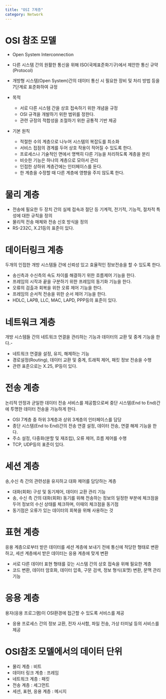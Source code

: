 ```yaml
---
title: "OSI 7계층"
category: Network
---
```




# OSI 참조 모델

- Open System Interconnection
- 다른 시스템 간의 원활한 통신을 위해 ISO(국제표준화기구)에서 제안한 통신 규약(Protocol)
- 개방형 시스템(Open System)간의 데이터 통신 시 필요한 장비 및 처리 방법 등을 7단계로 표준화하여 규정

- 목적
  - 서로 다른 시스템 간을 상호 접속하기 위한 개념을 규정
  - OSI 규격을 개발하기 위한 범위를 정한다.
  - 관련 규정의 적합성을 조절하기 위한 공통적 기반 제공
- 기본 원칙
  - 적절한 수의 계층으로 나누어 시스템의 복잡도를 최소화
  - 서비스 접점의 경계를 두어 상호 작용이 적어질 수 있도록 한다.
  - 프로세스나 기술적인 면에서 명백히 다른 기능을 처리하도록 계층을 분리
  - 비슷한 기능은 하나의 계층으로 모아서 관리
  - 인접한 상하위 계층간에는 인터페이스를 둔다.
  - 한 계층을 수정할 때 다른 계층에 영향을 주지 않도록 한다.



# 물리 계층

- 전송에 필요한 두 장치 간의 실제 접속과 절단 등 기계적, 전기적, 기능적, 절차적 특성에 대한 규칙을 정의
- 물리적 전송 매체와 전송 신호 방식을 정의
- RS-232C, X.21등의 표준이 있다.





# 데이터링크 계층

두개의 인접한 개방 시스템들 간에 신뢰성 있고 효율적인 정보전송을 할 수 있도록 한다.

- 송신측과 수신측의 속도 차이를 해결하기 위한 흐름제어 기능을 한다.
- 프레임의 시작과 끝을 구분하기 위한 프레임의 동기화 기능을 한다.
- 오류의 검출과 회복을 위한 오류 제어 기능을 한다.
- 프레임의 순서적 전송을 위한 순서 제어 기능을 한다.
- HDLC, LAPB, LLC, MAC, LAPD, PPP등의 표준이 있다.



# 네트워크 계층

개방 시스템들 간의 네트워크 연결을 관리하는 기능과 데이터의 교환 및 중계 기능을 한다.-

- 네트워크 연결을 설정, 유지, 해제하는 기능
- 경로설정(Routing), 데이터 교환 및 중계, 트래픽 제어, 패킷 정보 전송을 수행
- 관련 표준으로는 X.25, IP등이 있다.





# 전송 계층

논리적 안정과 균일한 데이터 전송 서비스를 제공함으로써 중단 시스템(End to End)간에 투명한 데이터 전송을 가능하게 한다.

- OSI 7계층 중 하위 3계층과 상위 3계층의 인터페이스를 담당
- 종단 시스템(End to End)간의 전송 연결 설정, 데이터 전송, 연결 해제 기능을 한다.
- 주소 설정, 다중화(분할 및 재조립), 오류 제어, 흐름 제어를 수행
- TCP, UDP등의 표준이 있다.



# 세션 계층

송,수신 측 간의 관련성을 유지하고 대화 제어를 담당하는 계층

- 대화(회화) 구성 및 동기제어, 데이터 교환 관리 기능
- 송, 수신 측 간의 대화(회화) 동기를 위해 전송하는 정보의 일정한 부분에 체크점을 두어 정보의 수신 상태를 체크하며, 이때의 체크점을 동기점
- 동기점은 오류가 있는 데이터의 회복을 위해 사용하는 것



# 표현 계층

응용 계층으로부터 받은 데이터를 세션 계층에 보내기 전에 통신에 적당한 형태로 변환하고, 세션 계층에서 받은 데이터는 응용 계층에 맞게 변환

- 서로 다른 데이터 표현 형태를 갖는 시스템 간의 상호 접속을 위해 필요한 계층
- 코드 변환, 데이터 암호화, 데이터 압축, 구문 검색, 정보 형식(포맷) 변환, 문맥 관리 기능



# 응용 계층

용자(응용 프로그램)이 OSI환경에 접근할 수 있도록 서비스를 제공

- 응용 프로세스 간의 정보 교환, 전자 사서함, 파일 전송, 가상 터미널 등의 서비스를 제공





# OSI참조 모델에서의 데이터 단위

- 물리 계층 : 비트
- 데이터 링크 계층 : 프레임
- 네트워크 계층 : 패킷
- 전송 계층 : 세그먼트
- 세션, 표현, 응용 계층 : 메시지